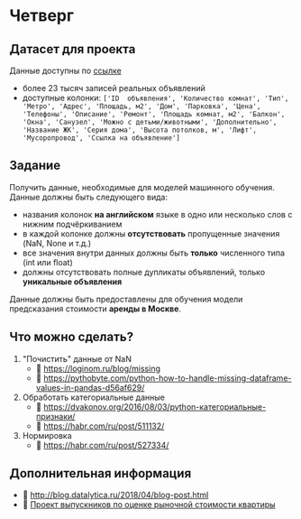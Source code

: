 # Четверг

## Датасет для проекта

Данные доступны по [ссылке](https://disk.yandex.ru/d/kJga-j0b33qbHw)
- более 23 тысяч записей реальных объявлений
- доступные колонки: `['ID  объявления', 'Количество комнат', 'Тип', 'Метро', 'Адрес',
       'Площадь, м2', 'Дом', 'Парковка', 'Цена', 'Телефоны', 'Описание',
       'Ремонт', 'Площадь комнат, м2', 'Балкон', 'Окна', 'Санузел',
       'Можно с детьми/животными', 'Дополнительно', 'Название ЖК',
       'Серия дома', 'Высота потолков, м', 'Лифт', 'Мусоропровод',
       'Ссылка на объявление']`

## Задание

Получить данные, необходимые для моделей машинного обучения. Данные должны быть следующего вида:
- названия колонок **на английском** языке в одно или несколько слов с нижним подчёркиванием
- в каждой колонке должны **отсутствовать** пропущенные значения (NaN, None и т.д.)
- все значения внутри данных должны быть **только** численного типа (int или float)
- должны отсутствовать полные дупликаты объявлений, только **уникальные объявления**

Данные должны быть предоставлены для обучения модели предсказания стоимости **аренды в Москве**. 


## Что можно сделать?

1. "Почистить" данные от NaN 
   - 📝  https://loginom.ru/blog/missing
   - 📝  https://pythobyte.com/python-how-to-handle-missing-dataframe-values-in-pandas-d56af629/
2. Обработать категориальные данные
   - 📝  https://dyakonov.org/2016/08/03/python-категориальные-признаки/
   - 📝  https://habr.com/ru/post/511132/
3. Нормировка
   - 📝  https://habr.com/ru/post/527334/


## Дополнительная информация
- 📝 http://blog.datalytica.ru/2018/04/blog-post.html
- 🐍 [Проект выпускников по оценке рыночной стоимости квартиры](https://github.com/maksimkuragin/Kvocenshik)
